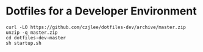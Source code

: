 # Dotfiles for a Developer Environment

```
curl -LO https://github.com/czjlee/dotfiles-dev/archive/master.zip
unzip -q master.zip
cd dotfiles-dev-master
sh startup.sh
```